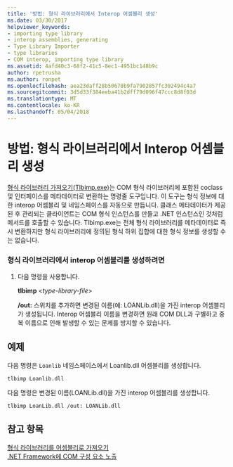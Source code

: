 ```yaml
---
title: '방법: 형식 라이브러리에서 Interop 어셈블리 생성'
ms.date: 03/30/2017
helpviewer_keywords:
- importing type library
- interop assemblies, generating
- Type Library Importer
- type libraries
- COM interop, importing type library
ms.assetid: 4afd40c3-68f2-41c5-8ec1-4951bc148b9c
author: rpetrusha
ms.author: ronpet
ms.openlocfilehash: aea23daff28b50678b9fa7902857fc302494c4a7
ms.sourcegitcommit: 3d5d33f384eeba41b2dff79d096f47ccc8d8f03d
ms.translationtype: MT
ms.contentlocale: ko-KR
ms.lasthandoff: 05/04/2018
---
```

# <a name="how-to-generate-interop-assemblies-from-type-libraries"></a>방법: 형식 라이브러리에서 Interop 어셈블리 생성
[형식 라이브러리 가져오기(Tlbimp.exe)](../../../docs/framework/tools/tlbimp-exe-type-library-importer.md)는 COM 형식 라이브러리에 포함된 coclass 및 인터페이스를 메타데이터로 변환하는 명령줄 도구입니다. 이 도구는 형식 정보에 대한 interop 어셈블리 및 네임스페이스를 자동으로 만듭니다. 클래스 메타데이터가 제공된 후 관리되는 클라이언트는 COM 형식 인스턴스를 만들고 .NET 인스턴스인 것처럼 메서드를 호출할 수 있습니다. Tlbimp.exe는 전체 형식 라이브러리를 메타데이터로 즉시 변환하지만 형식 라이브러리에 정의된 형식 하위 집합에 대한 형식 정보를 생성할 수는 없습니다.  
  
### <a name="to-generate-an-interop-assembly-from-a-type-library"></a>형식 라이브러리에서 interop 어셈블리를 생성하려면  
  
1.  다음 명령을 사용합니다.  
  
     **tlbimp** \<*type-library-file*>  
  
     **/out:** 스위치를 추가하면 변경된 이름(예: LOANLib.dll)을 가진 interop 어셈블리가 생성됩니다. Interop 어셈블리 이름을 변경하면 원래 COM DLL과 구별하고 중복 이름으로 인해 발생할 수 있는 문제를 방지할 수 있습니다.  
  
## <a name="example"></a>예제  
 다음 명령은 `Loanlib` 네임스페이스에서 Loanlib.dll 어셈블리를 생성합니다.  
  
```  
tlbimp Loanlib.dll  
```  
  
 다음 명령은 변경된 이름(LOANLib.dll)을 가진 interop 어셈블리를 생성합니다.  
  
```  
tlbimp LoanLib.dll /out: LOANLib.dll  
```  
  
## <a name="see-also"></a>참고 항목  
 [형식 라이브러리를 어셈블리로 가져오기](../../../docs/framework/interop/importing-a-type-library-as-an-assembly.md)  
 [.NET Framework에 COM 구성 요소 노출](../../../docs/framework/interop/exposing-com-components.md)
